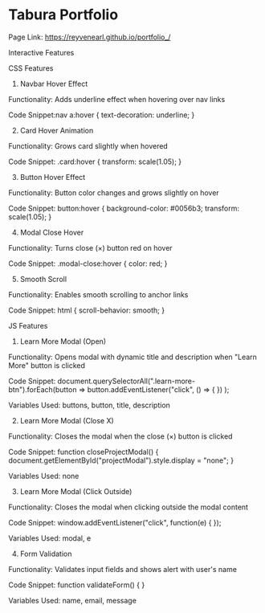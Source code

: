 # Tabura Portfolio

Page Link: https://reyvenearl.github.io/portfolio_/

Interactive Features


CSS Features


1. Navbar Hover Effect

Functionality: Adds underline effect when hovering over nav links

Code Snippet:nav a:hover { text-decoration: underline; }

2. Card Hover Animation

Functionality: Grows card slightly when hovered

Code Snippet: .card:hover { transform: scale(1.05); }

3. Button Hover Effect

Functionality: Button color changes and grows slightly on hover

Code Snippet: button:hover { background-color: #0056b3; transform: scale(1.05); }

4. Modal Close Hover

Functionality: Turns close (×) button red on hover

Code Snippet: .modal-close:hover { color: red; }

5. Smooth Scroll

Functionality: Enables smooth scrolling to anchor links

Code Snippet: html { scroll-behavior: smooth; }


JS Features


1. Learn More Modal (Open)

Functionality: Opens modal with dynamic title and description when "Learn More" button is clicked

Code Snippet: document.querySelectorAll(".learn-more-btn").forEach(button =>
  button.addEventListener("click", () => {
  })
);

Variables Used: buttons, button, title, description

2. Learn More Modal (Close X)

Functionality: Closes the modal when the close (×) button is clicked

Code Snippet: function closeProjectModal() {
  document.getElementById("projectModal").style.display = "none";
}

Variables Used: none

3. Learn More Modal (Click Outside)

Functionality: Closes the modal when clicking outside the modal content

Code Snippet: window.addEventListener("click", function(e) {
});

Variables Used: modal, e

4. Form Validation

Functionality: Validates input fields and shows alert with user's name

Code Snippet: function validateForm() {
}

Variables Used: name, email, message

